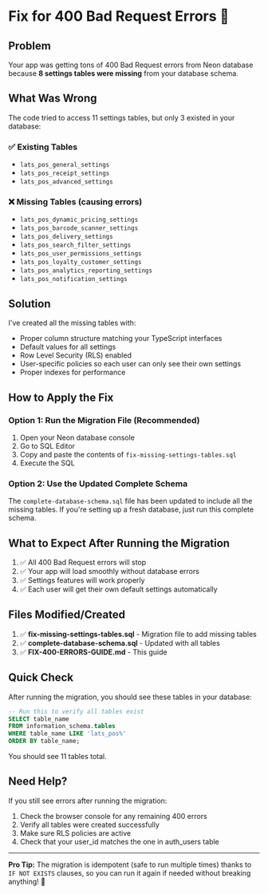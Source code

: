 # Fix for 400 Bad Request Errors 🔧

## Problem
Your app was getting tons of 400 Bad Request errors from Neon database because **8 settings tables were missing** from your database schema.

## What Was Wrong
The code tried to access 11 settings tables, but only 3 existed in your database:

### ✅ Existing Tables
- `lats_pos_general_settings`
- `lats_pos_receipt_settings`  
- `lats_pos_advanced_settings`

### ❌ Missing Tables (causing errors)
- `lats_pos_dynamic_pricing_settings`
- `lats_pos_barcode_scanner_settings`
- `lats_pos_delivery_settings`
- `lats_pos_search_filter_settings`
- `lats_pos_user_permissions_settings`
- `lats_pos_loyalty_customer_settings`
- `lats_pos_analytics_reporting_settings`
- `lats_pos_notification_settings`

## Solution

I've created all the missing tables with:
- Proper column structure matching your TypeScript interfaces
- Default values for all settings
- Row Level Security (RLS) enabled
- User-specific policies so each user can only see their own settings
- Proper indexes for performance

## How to Apply the Fix

### Option 1: Run the Migration File (Recommended)
1. Open your Neon database console
2. Go to SQL Editor
3. Copy and paste the contents of `fix-missing-settings-tables.sql`
4. Execute the SQL

### Option 2: Use the Updated Complete Schema
The `complete-database-schema.sql` file has been updated to include all the missing tables. If you're setting up a fresh database, just run this complete schema.

## What to Expect After Running the Migration

1. ✅ All 400 Bad Request errors will stop
2. ✅ Your app will load smoothly without database errors
3. ✅ Settings features will work properly
4. ✅ Each user will get their own default settings automatically

## Files Modified/Created

1. ✅ **fix-missing-settings-tables.sql** - Migration file to add missing tables
2. ✅ **complete-database-schema.sql** - Updated with all tables
3. ✅ **FIX-400-ERRORS-GUIDE.md** - This guide

## Quick Check

After running the migration, you should see these tables in your database:
```sql
-- Run this to verify all tables exist
SELECT table_name 
FROM information_schema.tables 
WHERE table_name LIKE 'lats_pos%' 
ORDER BY table_name;
```

You should see 11 tables total.

## Need Help?

If you still see errors after running the migration:
1. Check the browser console for any remaining 400 errors
2. Verify all tables were created successfully
3. Make sure RLS policies are active
4. Check that your user_id matches the one in auth_users table

---

**Pro Tip:** The migration is idempotent (safe to run multiple times) thanks to `IF NOT EXISTS` clauses, so you can run it again if needed without breaking anything! 🎉

